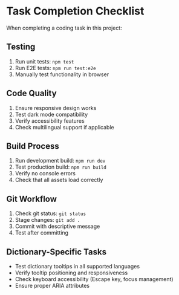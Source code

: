 # Task Completion Checklist

When completing a coding task in this project:

## Testing
1. Run unit tests: `npm test`
2. Run E2E tests: `npm run test:e2e`
3. Manually test functionality in browser

## Code Quality
1. Ensure responsive design works
2. Test dark mode compatibility
3. Verify accessibility features
4. Check multilingual support if applicable

## Build Process
1. Run development build: `npm run dev`
2. Test production build: `npm run build`
3. Verify no console errors
4. Check that all assets load correctly

## Git Workflow
1. Check git status: `git status`
2. Stage changes: `git add .`
3. Commit with descriptive message
4. Test after committing

## Dictionary-Specific Tasks
- Test dictionary tooltips in all supported languages
- Verify tooltip positioning and responsiveness
- Check keyboard accessibility (Escape key, focus management)
- Ensure proper ARIA attributes